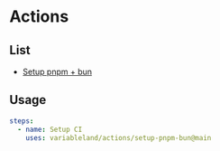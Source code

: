 # Actions

## List

- [Setup pnpm + bun](./setup-pnpm-bun/action.yml)

## Usage

```yml
steps:
  - name: Setup CI
    uses: variableland/actions/setup-pnpm-bun@main
```
